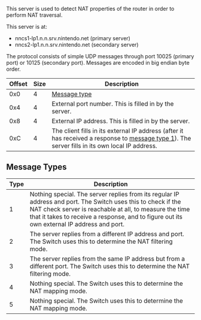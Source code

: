 This server is used to detect NAT properties of the router in order to perform NAT traversal.

This server is at:
* nncs1-lp1.n.n.srv.nintendo.net (primary server)
* nncs2-lp1.n.n.srv.nintendo.net (secondary server)

The protocol consists of simple UDP messages through port 10025 (primary port) or 10125 (secondary port). Messages are encoded in big endian byte order.

| Offset | Size | Description |
| --- | --- | --- |
| 0x0 | 4 | [Message type](#message-types) |
| 0x4 | 4 | External port number. This is filled in by the server. |
| 0x8 | 4 | External IP address. This is filled in by the server. |
| 0xC | 4 | The client fills in its external IP address (after it has received a response to [message type 1](#message-types)). The server fills in its own local IP address. |

## Message Types
| Type | Description |
| --- | --- |
| 1 | Nothing special. The server replies from its regular IP address and port. The Switch uses this to check if the NAT check server is reachable at all, to measure the time that it takes to receive a response, and to figure out its own external IP address and port. |
| 2 | The server replies from a different IP address and port. The Switch uses this to determine the NAT filtering mode. |
| 3 | The server replies from the same IP address but from a different port. The Switch uses this to determine the NAT filtering mode.
| 4 | Nothing special. The Switch uses this to determine the NAT mapping mode. |
| 5 | Nothing special. The Switch uses this to determine the NAT mapping mode. |
